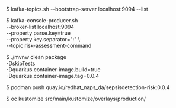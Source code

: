 $ kafka-topics.sh --bootstrap-server localhost:9094  --list

$ kafka-console-producer.sh \
        --broker-list localhost:9094 \
        --property parse.key=true \
        --property key.separator=":" \                                                            
        --topic risk-assessment-command

$ ./mvnw clean package \
    -DskipTests \
    -Dquarkus.container-image.build=true \
    -Dquarkus.container-image.tag=0.0.4

$ podman push quay.io/redhat_naps_da/sepsisdetection-risk:0.0.4

$ oc kustomize src/main/kustomize/overlays/production/
